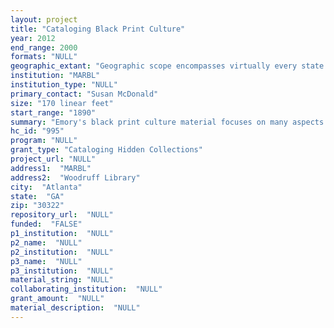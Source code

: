 ```yaml
--- 
layout: project 
title: "Cataloging Black Print Culture"
year: 2012
end_range: 2000
formats: "NULL"
geographic_extant: "Geographic scope encompasses virtually every state in the U.S.; majority from Philadelphia, New York City, Washington, Nashville, Atlanta, and Chicago"
institution: "MARBL"
institution_type: "NULL"
primary_contact: "Susan McDonald"
size: "170 linear feet"
start_range: "1890"
summary: "Emory's black print culture material focuses on many aspects of African American life including religion, art, music, literature, theatre, and history from the late 1890s-2008. The array of print material ranges from monographs, serials, and pamphlets to broadsides, sheet music, programs, and posters. One of the primary groups of material to be cataloged are serials, including not only periodicals, newspapers, college and high school yearbooks, but also souvenir journals, minutes, proceedings, and transactions produced by literary, masonic, religious, fraternal, political (including civil rights) and other related organizations, clubs, societies, and associations. The second group of material encompasses print culture of a more ephemeral nature such as broadsides, programs, art exhibition catalogs, and posters. Among this group is a large concentration of black theatre and vaudeville programs and playbills drawn mostly from productions in New York. Theatres in Washington (DC), Philadelphia, Chicago, Cleveland (particularly the interracial Karamu Theatre), Boston, and Detroit are also represented. Posters advertise a range of black cultural activities including dance, film, literature, music, theatre, and the arts. MARBL also holds hundreds of art exhibition catalogs featuring the works of both well-known and aspiring black artists. These are just some of the examples of the wide variety of black print culture that Emory has accumulated and that remains uncataloged."
hc_id: "995"
program: "NULL"
grant_type: "Cataloging Hidden Collections"
project_url: "NULL"
address1:  "MARBL"
address2:  "Woodruff Library"
city:  "Atlanta"
state:  "GA"
zip: "30322"
repository_url:  "NULL"
funded:  "FALSE"
p1_institution:  "NULL"
p2_name:  "NULL"
p2_institution:  "NULL"
p3_name:  "NULL"
p3_institution:  "NULL"
material_string: "NULL"
collaborating_institution:  "NULL"
grant_amount:  "NULL"
material_description:  "NULL"
---
```

